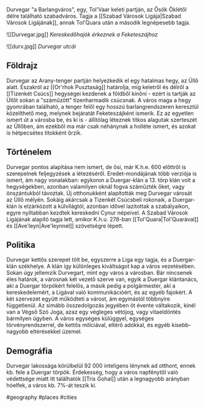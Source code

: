 Durvegar "a Barlangváros", egy, Tol'Vaar keleti partján, az Ősök Öklétől délre található szabadváros. Tagja a [[Szabad Városok Ligája|Szabad Városok Ligájának]], annak Tol'Quara után a második legnépesebb tagja.

![[Durvegar.jpg]]
*Kereskedőhajók érkeznek a Feketeszájhoz*

![[durv.jpg]]
*Durvegar utcái*

## Földrajz

Durvegar az Arany-tenger partján helyezkedik el egy hatalmas hegy, az Üllő alatt. Északról az [[Or'rhok Pusztaság]] határolja, míg keletről és délről a [[Tizenkét Csúcs]] hegységei kezdenek a földből kinőni - ezért is tartják az Üllőt sokan a "száműzött" tizenharmadik csúcsnak.  A város maga a hegy gyomrában található, a tenger felől egy hosszú barlangrendszeren keresztül közelíthető meg, melynek bejáratát Feketeszájként ismerik. Ez az egyetlen ismert út a városba be, és ki is - állítólag léteznek titkos alagutak szerteszét az Üllőben, ám ezekből ma már csak néhánynak a holléte ismert, és azokat is hétpecsétes titokként őrzik.

## Történelem

Durvegar pontos alapítása nem ismert, de ősi, már K.h.e. 600 előttről is szerepelnek feljegyzések a létezéséről. Eredet-mondájának több verziója is ismert, ám nagy vonalakban: egykoron a Duergar-klán a 13. törp klán volt a hegységekben, azonban valamilyen oknál fogva száműzték őket, vagy önszántukból távoztak. Új otthonukként alapították meg Durvegar városát az Üllő mélyén. Sokáig akárcsak a Tizenkét Csúcsbeli rokonaik, a Duergar-klán is elzárkózott a külvilágtól, azonban idővel lazítottak a szabályaikon, egyre nyíltabban kezdtek kereskedni Cynur népeivel. A Szabad Városok Ligájának alapító tagja lett, amikor K.h.u. 278-ban [[Tol'Quara|Tol'Quarával]] és [[Ave'leyn|Ave'leynnel]] szövetségre lépett.

## Politika

Durvegar kettős szerepet tölt be, egyszerre a Liga egy tagja, és a Duergar-klán székhelye. A klán így különleges kiváltságot kap a város vezetésében. Sokan úgy jellemzik Durvegart, mint egy város a városban. Bár nincsenek éles határok, a városnak két vezető szerve van, egyik a Duergar klántanács, aki a Duergar törpökért felelős, a másik pedig a polgármester, aki a kereskedelemért, a Ligával való kommunikációért, és az egyéb fajokért. A két szervezet együtt működteti a várost, ám egymástól többnyire függetlenül. Az simább összedolgozás jegyében öt évente váltakozik, kinél van a Végső Szó Joga, azaz egy végleges vétójog, vagy vitaeldöntés bármilyen ügyben.
A város egységes külüggyel, egységes törvényrendszerrel, de kettős milíciával, eltérő adókkal, és egyéb kisebb-nagyobb eltérésekkel üzemel.

## Demográfia

Durvegar lakossága körülbelül 92 000 inteligens lénynek ad otthont, ennek kb. fele a Duergar törpök.
Érdekesség, hogy a város napfénytől való védettsége miatt itt találhatók [[Tris Gohal]] után a legnagyobb arányban hóelfek, a város kb. 7%-át teszik ki.

#geography #places #cities 